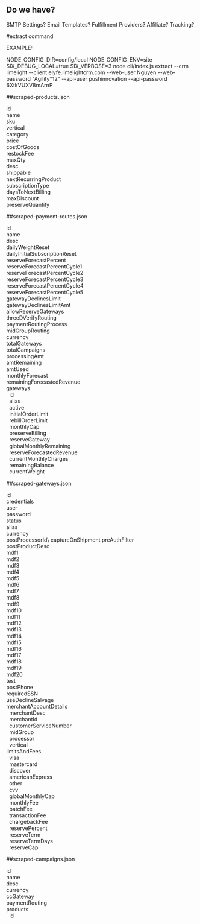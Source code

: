 ## Do we have?
SMTP Settings?
Email Templates?
Fulfillment Providers?
Affiliate?
Tracking?

#extract command

EXAMPLE:

NODE_CONFIG_DIR=config/local NODE_CONFIG_ENV=site SIX_DEBUG_LOCAL=true SIX_VERBOSE=3 node cli/index.js extract --crm limelight --client elyfe.limelightcrm.com --web-user Nguyen --web-password "Agility*12" --api-user pushinnovation --api-password  6XtkVUXV8mArnP

##scraped-products.json

id\
name\
sku\
vertical\
category\
price\
costOfGoods\
restockFee\
maxQty\
desc\
shippable\
nextRecurringProduct\
subscriptionType\
daysToNextBilling\
maxDiscount\
preserveQuantity

##scraped-payment-routes.json

id\
name\
desc\
dailyWeightReset\
dailyInitialSubscriptionReset\
reserveForecastPercent\
reserveForecastPercentCycle1\
reserveForecastPercentCycle2\
reserveForecastPercentCycle3\
reserveForecastPercentCycle4\
reserveForecastPercentCycle5\
gatewayDeclinesLimit\
gatewayDeclinesLimitAmt\
allowReserveGateways\
threeDVerifyRouting\
paymentRoutingProcess\
midGroupRouting\
currency\
totalGateways\
totalCampaigns\
processingAmt\
amtRemaining\
amtUsed\
monthlyForecast\
remainingForecastedRevenue\
gateways\
&nbsp;&nbsp;id\
&nbsp;&nbsp;alias\
&nbsp;&nbsp;active\
&nbsp;&nbsp;initialOrderLimit\
&nbsp;&nbsp;rebillOrderLimit\
&nbsp;&nbsp;monthlyCap\
&nbsp;&nbsp;preserveBilling\
&nbsp;&nbsp;reserveGateway\
&nbsp;&nbsp;globalMonthlyRemaining\
&nbsp;&nbsp;reserveForecastedRevenue\
&nbsp;&nbsp;currentMonthlyCharges\
&nbsp;&nbsp;remainingBalance\
&nbsp;&nbsp;currentWeight

##scraped-gateways.json

id\
credentials\
user\
password\
status\
alias\
currency\
postProcessorId\\
captureOnShipment
preAuthFilter\
postProductDesc\
mdf1\
mdf2\
mdf3\
mdf4\
mdf5\
mdf6\
mdf7\
mdf8\
mdf9\
mdf10\
mdf11\
mdf12\
mdf13\
mdf14\
mdf15\
mdf16\
mdf17\
mdf18\
mdf19\
mdf20\
test\
postPhone\
requiredSSN\
useDeclineSalvage\
merchantAccountDetails\
&nbsp;&nbsp;merchantDesc\
&nbsp;&nbsp;merchantId\
&nbsp;&nbsp;customerServiceNumber\
&nbsp;&nbsp;midGroup\
&nbsp;&nbsp;processor\
&nbsp;&nbsp;vertical\
limitsAndFees\
&nbsp;&nbsp;visa\
&nbsp;&nbsp;mastercard\
&nbsp;&nbsp;discover\
&nbsp;&nbsp;americanExpress\
&nbsp;&nbsp;other\
&nbsp;&nbsp;cvv\
&nbsp;&nbsp;globalMonthlyCap\
&nbsp;&nbsp;monthlyFee\
&nbsp;&nbsp;batchFee\
&nbsp;&nbsp;transactionFee\
&nbsp;&nbsp;chargebackFee\
&nbsp;&nbsp;reservePercent\
&nbsp;&nbsp;reserveTerm\
&nbsp;&nbsp;reserveTermDays\
&nbsp;&nbsp;reserveCap

##scraped-campaigns.json

 id\
 name\
 desc\
 currency\
 ccGateway\
 paymentRouting\
 products\
&nbsp;&nbsp;id
